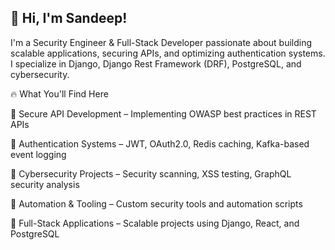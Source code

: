 ## 👋 Hi, I'm Sandeep!
I'm a Security Engineer & Full-Stack Developer passionate about building scalable applications, securing APIs, and optimizing authentication systems. I specialize in Django, Django Rest Framework (DRF), PostgreSQL, and cybersecurity.

🔥 What You'll Find Here

🔹 Secure API Development – Implementing OWASP best practices in REST APIs

🔹 Authentication Systems – JWT, OAuth2.0, Redis caching, Kafka-based event logging

🔹 Cybersecurity Projects – Security scanning, XSS testing, GraphQL security analysis

🔹 Automation & Tooling – Custom security tools and automation scripts

🔹 Full-Stack Applications – Scalable projects using Django, React, and PostgreSQL

<!--
**sandeepkrc/sandeepkrc** is a ✨ _special_ ✨ repository because its `README.md` (this file) appears on your GitHub profile.

Here are some ideas to get you started:

- 🔭 I’m currently working on ...
- 🌱 I’m currently learning ...
- 👯 I’m looking to collaborate on ...
- 🤔 I’m looking for help with ...
- 💬 Ask me about ...
- 📫 How to reach me: ...
- 😄 Pronouns: ...
- ⚡ Fun fact: ...
-->

